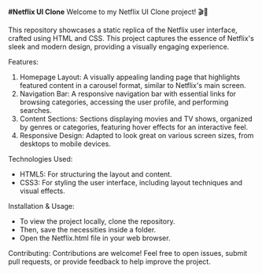 
**#Netflix UI Clone**
Welcome to my Netflix UI Clone project! 🎬🍿

This repository showcases a static replica of the Netflix user interface, crafted using HTML and CSS. This project captures the essence of Netflix's sleek and modern design, providing a visually engaging experience.

Features:
1. Homepage Layout: A visually appealing landing page that highlights featured content in a carousel format, similar to Netflix's main screen.
2. Navigation Bar: A responsive navigation bar with essential links for browsing categories, accessing the user profile, and performing searches.
3. Content Sections: Sections displaying movies and TV shows, organized by genres or categories, featuring hover effects for an interactive feel.
4. Responsive Design: Adapted to look great on various screen sizes, from desktops to mobile devices.

Technologies Used:
* HTML5: For structuring the layout and content.
* CSS3: For styling the user interface, including layout techniques and visual effects.

 
Installation & Usage:
* To view the project locally, clone the repository.
* Then, save the necessities inside a folder.
* Open the Netflix.html file in your web browser.

Contributing:
Contributions are welcome! Feel free to open issues, submit pull requests, or provide feedback to help improve the project.
